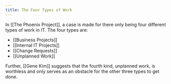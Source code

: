 ```yaml
---
title: The Four Types of Work
---
```

In [[The Phoenix Project]], a case is made for there only being four different types of work in IT. The four types are:

- [[Business Projects]]
- [[Internal IT Projects]]
- [[Change Requests]]
- [[Unplanned Work]]

Further, [[Gene Kim]] suggests that the fourth kind, unplanned work, is worthless and only serves as an obstacle for the other three types to get done.